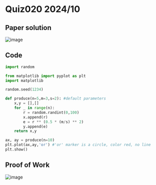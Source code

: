 # Quiz020 2024/10

## Paper solution
![image](https://github.com/user-attachments/assets/0c739677-a831-4cc1-b1dc-9816d11a5ffd)

## Code
```.py
import random

from matplotlib import pyplot as plt
import matplotlib

random.seed(1234)

def produce(n=5,m=3,s=2): #default parameters
    x,y = [],[]
    for _ in range(n):
        r = random.randint(0,100)
        x.append(r)
        e = r ** (0.5 * (m/s) ** 2)
        y.append(e)
    return x,y

ax, ay = produce(n=10)
plt.plot(ax,ay,'or') #'or' marker is a circle, color red, no line
plt.show()
```

## Proof of Work
![image](https://github.com/user-attachments/assets/aaf36757-4ec1-4586-9791-26070353897f)


